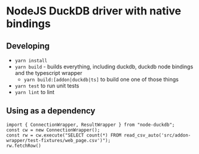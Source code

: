 # NodeJS DuckDB driver with native bindings

## Developing
- `yarn install` 
- `yarn build` - builds everything, including duckdb, duckdb node bindings and the typescript wrapper
    - `yarn build:[addon|duckdb|ts]` to build one one of those things
- `yarn test` to run unit tests
- `yarn lint` to lint

## Using as a dependency
```
import { ConnectionWrapper, ResultWrapper } from "node-duckdb";
const cw = new ConnectionWrapper();
const rw = cw.execute("SELECT count(*) FROM read_csv_auto('src/addon-wrapper/test-fixtures/web_page.csv')");
rw.fetchRow()
```
